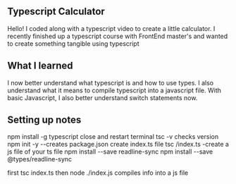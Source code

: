 ## Typescript Calculator

Hello! I coded along with a typescript video to create a little calculator. I recently finished up a typescript course with FrontEnd master's and wanted to create something tangible using typescript

## What I learned

I now better understand what typescript is and how to use types. I also understand what it means to compile typescript into a javascript file. With basic Javascript, I also better understand switch statements now.

## Setting up notes

npm install -g typescript
close and restart terminal
tsc -v checks version
npm init -y --creates package.json
create index.ts file
tsc /index.ts -create a js file of your ts file
npm install --save readline-sync
npm install --save @types/readline-sync

first tsc index.ts then node ./index.js compiles info into a js file
